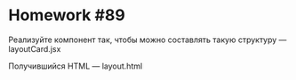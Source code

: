 # Homework #89
Реализуйте компонент <Card> так, чтобы можно составлять такую структуру — layoutCard.jsx

Получившийся HTML — layout.html
